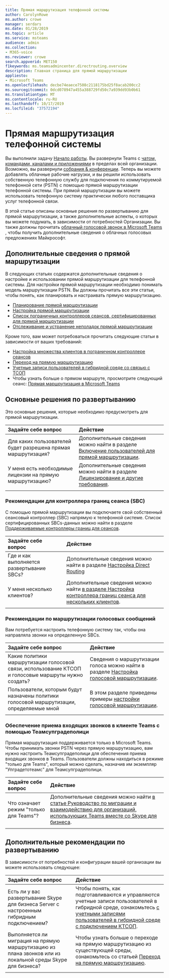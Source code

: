 ```yaml
---
title: Прямая маршрутизация телефонной системы
author: CarolynRowe
ms.author: crowe
manager: serdars
ms.date: 01/28/2019
ms.topic: article
ms.service: msteams
audience: admin
ms.collection:
- M365-voice
ms.reviewer: crowe
search.appverid: MET150
f1keywords: ms.teamsadmincenter.directrouting.overview
description: Главная страница для прямой маршрутизации
appliesto:
- Microsoft Teams
ms.openlocfilehash: decbe74eaece7508c2118175bd25f8acab200cc2
ms.sourcegitcommit: 0dcd078947a455a388729fd50c7a939dd93b0b61
ms.translationtype: MT
ms.contentlocale: ru-RU
ms.lasthandoff: 10/17/2019
ms.locfileid: "37572194"
---
```

# <a name="phone-system-direct-routing"></a>Прямая маршрутизация телефонной системы

Вы выполнили задачу [Начало работы](get-started-with-teams-quick-start.md). Вы развернули Teams с [чатом, командами, каналами и приложениями](deploy-chat-teams-channels-microsoft-teams-landing-page.md) в пределах всей организации. Возможно, вы развернули [собрания & конференции](deploy-meetings-microsoft-teams-landing-page.md). Теперь вы можете добавлять облачные рабочие нагрузки, и вы решили использовать собственную телефонную службу для подключения по коммутируемой телефонной сети (PSTN) с помощью прямой маршрутизации телефонной системы. При прямой маршрутизации вы можете использовать телефонную систему практически любого поставщика услуг телефонной связи.

В этой статье описаны основные решения по развертыванию для прямой маршрутизации, а также дополнительные аспекты, о которых вы можете подумать, в зависимости от потребностей Организации. Вы также должны прочитать [облачный голосовой звонок в Microsoft Teams](cloud-voice-landing-page.md) , чтобы получить дополнительные сведения о облачных голосовых предложениях Майкрософт.

## <a name="learn-more-about-direct-routing"></a>Дополнительные сведения о прямой маршрутизации

В следующих статьях содержатся дополнительные сведения о настройке и использовании прямой маршрутизации для телефонной системы. Для настройки прямой маршрутизации необходимо понимать модель маршрутизации PSTN. Вы должны прочитать все эти статьи, чтобы понять, как планировать и настраивать прямую маршрутизацию.

- [Планирование прямой маршрутизации](direct-routing-plan.md) 
- [Настройка прямой маршрутизации](direct-routing-configure.md)
- [Список пограничных контроллеров сеансов, сертифицированных для прямой маршрутизации](direct-routing-border-controllers.md)
- [Отслеживание и устранение неполадок прямой маршрутизации](direct-routing-monitor-and-troubleshoot.md)

Кроме того, вам может потребоваться прочитать следующие статьи в зависимости от ваших требований:

-  [Настройка множества клиентов в пограничном контроллере сеансов](direct-routing-sbc-multiple-tenants.md)
-  [Переход на прямую маршрутизацию](direct-routing-migrating.md)
-  [Учетные записи пользователей в гибридной среде со связью с ТСОП](direct-routing-user-accounts-in-a-hybrid-environment.md)
- Чтобы узнать больше о прямом маршруте, просмотрите следующий сеанс: [Прямая маршрутизация в Microsoft Teams](https://aka.ms/teams-direct-routing)

## <a name="core-deployment-decisions"></a>Основные решения по развертыванию

Это основные решения, которые необходимо предусмотреть для прямой маршрутизации. 

|Задайте себе вопрос|Действие |
| :------------|:-------|
|Для каких пользователей будет разрешена прямая маршрутизация? | Дополнительные сведения можно найти в разделе [Включение пользователей для прямой маршрутизации](direct-routing-configure.md#enable-users-for-direct-routing-service). |
У меня есть необходимые лицензии на прямую маршрутизацию? | Дополнительные сведения можно найти в разделе [Лицензирование и другие требования](direct-routing-plan.md#licensing-and-other-requirements).
|||

### <a name="session-border-controller-sbc-considerations"></a>Рекомендации для контроллера границ сеанса (SBC)

С помощью прямой маршрутизации вы подключаете свой собственный сеансовый контроллер (SBC) напрямую к телефонной системе.  Список сертифицированных SBCs-данных можно найти в разделе [Поддерживаемые контроллеры границ для сеансов](direct-routing-border-controllers.md).

|Задайте себе вопрос|Действие |
|:------------|:-------|
| Где и как выполняется развертывание SBCs? | Дополнительные сведения можно найти в разделе [Настройка Direct Routing](direct-routing-configure.md) | 
У меня несколько клиентов? | Дополнительные сведения можно найти [в разделе Настройка контроллера границ сеанса для нескольких клиентов](direct-routing-sbc-multiple-tenants.md).|
|||

### <a name="voice-routing-considerations"></a>Рекомендации по маршрутизации голосовых сообщений

Вам потребуется настроить телефонную систему так, чтобы она направляла звонки на определенную SBCs.

|Задайте себе вопрос|Действие |
|:------------|:-------|
| Какие политики маршрутизации голосовой связи, использование КТСОП и голосовые маршруты нужно создать? | Сведения о маршрутизации голоса можно найти в разделе [Настройка голосовой маршрутизации](direct-routing-configure.md#configure-voice-routing).
| Пользователи, которым будут назначены политики голосовой маршрутизации, определяемые мной | В этом разделе приведены примеры [настройки голосовой маршрутизации](direct-routing-configure.md#configure-voice-routing). |
|||

### <a name="ensure-incoming-calls-land-in-the-teams-client-using-teamsupgradepolicy"></a>Обеспечение приема входящих звонков в клиенте Teams с помощью Теамсупградеполици

Прямая маршрутизация поддерживается только в Microsoft Teams. Чтобы принимать звонки PSTN через прямую маршрутизацию, вам нужно настроить Теамсупградеполици для обеспечения приема входящих звонков в Teams. Пользователи должны находиться в режиме "только для Teams", который можно сделать, назначив им экземпляр "Упградетотеамс" для Теамсупградеполици. 

|Задайте себе вопрос|Действие |
|:------------|:-------|
|Что означает режим "только для Teams"? | Дополнительные сведения можно найти [в статье Руководство по миграции и взаимодействию для организаций, использующих Teams вместе со Skype для бизнеса](https://docs.microsoft.com/microsoftteams/migration-interop-guidance-for-teams-with-skype).|
|||

## <a name="additional-deployment-considerations"></a>Дополнительные рекомендации по развертыванию

В зависимости от потребностей и конфигурации вашей организации вы можете использовать следующее:

| Задайте себе вопрос| Действие |
| :------------|:-------|
| Есть ли у вас развертывание Skype для бизнеса Server с настроенным гибридным подключением? |  Чтобы понять, как подготавливаются и управляются учетные записи пользователей в гибридной среде, ознакомьтесь [с учетными записями пользователей в гибридной среде с подключением КТСОП](direct-routing-user-accounts-in-a-hybrid-environment.md).| 
| Выполняется ли миграция на прямую маршрутизацию из плана звонков или из локальной среды Skype для бизнеса? | Чтобы узнать больше о переходе на прямую маршрутизацию из существующей среды, ознакомьтесь со статьей [Переход на прямую маршрутизацию](direct-routing-migrating.md). |
|||
